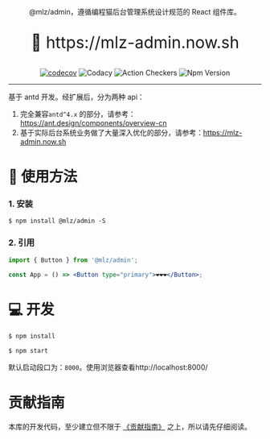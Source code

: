 <p align="center">
@mlz/admin，遵循编程猫后台管理系统设计规范的 React 组件库。
</p>
<p align="center" style="font-size: 32px">
🌈 https://mlz-admin.now.sh
</p>
<div align="center">

[![codecov](https://codecov.io/gh/juicecube/mlz-admin/branch/master/graph/badge.svg?token=ZNPL3AMQ7Z)](undefined) ![Codacy](https://app.codacy.com/project/badge/Grade/999d89d9099e41ef81b9af94c98a8726) ![Action Checkers](https://github.com/juicecube/mlz-admin/workflows/checker/badge.svg) ![Npm Version](https://img.shields.io/npm/v/@mlz/admin?color=42b983&label=%40mlz%2Fadmin&logo=42b983&logoColor=42b983)

</div>

---

基于 antd 开发。经扩展后，分为两种 api：

1. 完全兼容`antd^4.x` 的部分，请参考：https://ant.design/components/overview-cn
2. 基于实际后台系统业务做了大量深入优化的部分，请参考：https://mlz-admin.now.sh

# 🌈 使用方法

### 1. 安装

```shell
$ npm install @mlz/admin -S
```

### 2. 引用

```jsx
import { Button } from '@mlz/admin';

const App = () => <Button type="primary">❤️❤️❤️</Button>;
```

# 💻 开发

```js
$ npm install

$ npm start
```

默认启动段口为：`8000`。使用浏览器查看http://localhost:8000/

# 贡献指南

本库的开发代码，至少建立但不限于 [《贡献指南》](https://github.com/juicecube/mlz-admin/blob/master/CONTRIBUTING.md) 之上，所以请先仔细阅读。
